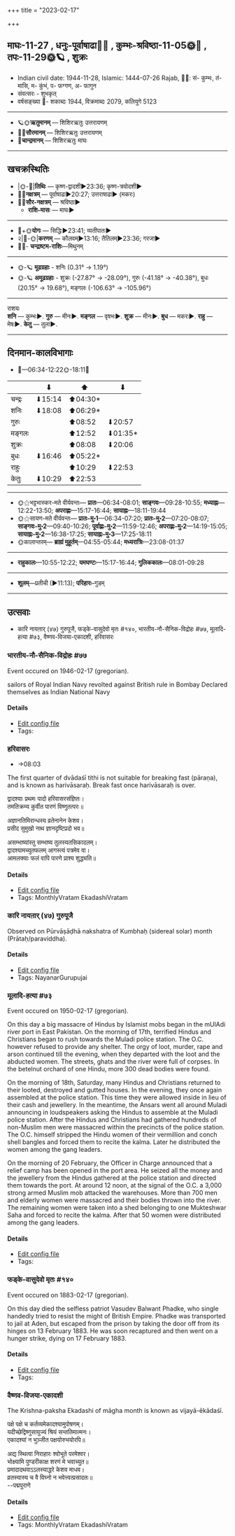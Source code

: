 +++
title = "2023-02-17"

+++
## माघः-11-27  ,  धनुः-पूर्वाषाढा🌛🌌  ,  कुम्भः-श्रविष्ठा-11-05🌞🌌  ,  तपः-11-29🌞🪐  ,  शुक्रः
- Indian civil date: 1944-11-28, Islamic: 1444-07-26 Rajab, 🌌🌞: सं- कुम्भः, तं- मासि, म- कुंभं, प- फग्गण, अ- फागुन
- संवत्सरः - शुभकृत्
- वर्षसङ्ख्या 🌛- शकाब्दः 1944, विक्रमाब्दः 2079, कलियुगे 5123
___________________
- 🪐🌞**ऋतुमानम्** — शिशिरऋतुः उत्तरायणम्
- 🌌🌞**सौरमानम्** — शिशिरऋतुः उत्तरायणम्
- 🌛**चान्द्रमानम्** — शिशिरऋतुः माघः
___________________


## खचक्रस्थितिः
- |🌞-🌛|**तिथिः** — कृष्ण-द्वादशी►23:36; कृष्ण-त्रयोदशी►  
- 🌌🌛**नक्षत्रम्** — पूर्वाषाढा►20:27; उत्तराषाढा► (मकरः)  
- 🌌🌞**सौर-नक्षत्रम्** — श्रविष्ठा►  
  - **राशि-मासः** — माघः► 
___________________
- 🌛+🌞**योगः** — सिद्धिः►23:41; व्यतीपातः►  
- २|🌛-🌞|**करणम्** — कौलवम्►13:16; तैतिलम्►23:36; गरजा►  
- 🌌🌛- **चन्द्राष्टम-राशिः**—मिथुनम्  
___________________
- 🌞-🪐 **मूढग्रहाः** - शनिः (0.31° → 1.19°)
- 🌞-🪐 **अमूढग्रहाः** - शुक्रः (-27.87° → -28.09°), गुरुः (-41.18° → -40.38°), बुधः (20.15° → 19.68°), मङ्गलः (-106.63° → -105.96°)
___________________
राशयः  
**शनि** — कुम्भः►. **गुरु** — मीनः►. **मङ्गल** — वृषभः►. **शुक्र** — मीनः►. **बुध** — मकरः►. **राहु** — मेषः►. **केतु** — तुला►. 
___________________


## दिनमान-कालविभागाः
- 🌅—06:34-12:22🌞-18:11🌇  

|      |⬇     |⬆     |⬇     |
|------|-----|-----|------|
|चन्द्रः|⬇15:14 |⬆04:30*|     |
|शनिः   |⬇18:08 |⬆06:29*|     |
|गुरुः  |     |⬆08:52 |⬇20:57 |
|मङ्गलः |     |⬆12:52 |⬇01:35*|
|शुक्रः |     |⬆08:08 |⬇20:06 |
|बुधः   |⬇16:46 |⬆05:22*|     |
|राहुः  |     |⬆10:29 |⬇22:53 |
|केतुः  |⬇10:29 |⬆22:53 |     |
___________________
- 🌞⚝भट्टभास्कर-मते वीर्यवन्तः— **प्रातः**—06:34-08:01; **साङ्गवः**—09:28-10:55; **मध्याह्नः**—12:22-13:50; **अपराह्णः**—15:17-16:44; **सायाह्नः**—18:11-19:44  
- 🌞⚝सायण-मते वीर्यवन्तः— **प्रातः-मु॰1**—06:34-07:20; **प्रातः-मु॰2**—07:20-08:07; **साङ्गवः-मु॰2**—09:40-10:26; **पूर्वाह्णः-मु॰2**—11:59-12:46; **अपराह्णः-मु॰2**—14:19-15:05; **सायाह्नः-मु॰2**—16:38-17:25; **सायाह्नः-मु॰3**—17:25-18:11  
- 🌞कालान्तरम्— **ब्राह्मं मुहूर्तम्**—04:55-05:44; **मध्यरात्रिः**—23:08-01:37  
___________________
- **राहुकालः**—10:55-12:22; **यमघण्टः**—15:17-16:44; **गुलिककालः**—08:01-09:28  
___________________
- **शूलम्**—प्रतीची (►11:13); **परिहारः**–गुडम्  
___________________

## उत्सवाः
- कारि नायऩार् (४७) गुरुपूजै, फड्के-वासुदेवो मृतः #१४०, भारतीय-नौ-सैनिक-विद्रोहः #७७, मूलादि-हत्या #७३, वैष्णव-विजया-एकादशी, हरिवासरः
### भारतीय-नौ-सैनिक-विद्रोहः #७७

Event occured on 1946-02-17 (gregorian). 

sailors of Royal Indian Navy revolted against British rule in Bombay Declared themselves as Indian National Navy

#### Details
- [Edit config file](https://github.com/jyotisham/adyatithi/blob/master/mahApuruSha/xatra-later/gregorian/day/02/17/bhAratIya-nau-sainika-vidrohaH.toml)
- Tags: 


### हरिवासरः
- →08:03



The first quarter of dvādaśī tithi is not suitable for breaking fast (pāraṇa), and is known as harivāsaraḥ. Break fast once harivāsaraḥ is over.

द्वादश्याः प्रथमः पादो हरिवासरसंज्ञितः।  
तमतिक्रम्य कुर्वीत पारणं विष्णुतत्परः॥  
  
अज्ञानतिमिरान्धस्य व्रतेनानेन केशव।  
प्रसीद सुमुखो नाथ ज्ञानदृष्टिप्रदो भव॥  
  
असम्भाष्यांस्तु सम्भाष्य तुलस्यतसिकादलम्।  
द्वादश्यामच्युतफलम् आगस्त्यं पत्रमेव वा।   
आमलक्याः फलं वापि पारणे प्राश्य शुद्ध्यति॥



#### Details
- [Edit config file](https://github.com/jyotisham/adyatithi/blob/master/time_focus/monthly/ekAdashI/description_only/harivAsaraH.toml)
- Tags: MonthlyVratam EkadashiVratam


### कारि नायऩार् (४७) गुरुपूजै

Observed on Pūrvāṣāḍhā nakshatra of Kumbhaḥ (sidereal solar) month (Prātaḥ/paraviddha). 



#### Details
- [Edit config file](https://github.com/jyotisham/adyatithi/blob/master/mahApuruSha/nAyanAr/sidereal_solar_month/nakshatra/11/20/kAri_nAyan2Ar_%2847%29_gurupUjai.toml)
- Tags: NayanarGurupujai


### मूलादि-हत्या #७३

Event occured on 1950-02-17 (gregorian). 

On this day a big massacre of Hindus by Islamist mobs began in the mUlAdi river port in East Pakistan. On the morning of 17th, terrified Hindus and Christians began to rush towards the Muladi police station. The O.C. however refused to provide any shelter. The orgy of loot, murder, rape and arson continued till the evening, when they departed with the loot and the abducted women. The streets, ghats and the river were full of corpses. In the betelnut orchard of one Hindu, more 300 dead bodies were found.

On the morning of 18th, Saturday, many Hindus and Christians returned to their looted, destroyed and gutted houses. In the evening, they once again assembled at the police station. This time they were allowed inside in lieu of their cash and jewellery. In the meantime, the Ansars went all around Muladi announcing in loudspeakers asking the Hindus to assemble at the Muladi police station. After the Hindus and Christians had gathered hundreds of non-Muslim men were massacred within the precincts of the police station.  The O.C. himself stripped the Hindu women of their vermillion and conch shell bangles and forced them to recite the kalma. Later he distributed the women among the gang leaders.

On the morning of 20 February, the Officer in Charge announced that a relief camp has been opened in the port area. He seized all the money and the jewellery from the Hindus gathered at the police station and directed them towards the port. At around 12 noon, at the signal of the O.C. a 3,000 strong armed Muslim mob attacked the warehouses. More than 700 men and elderly women were massacred and their bodies thrown into the river. The remaining women were taken into a shed belonging to one Mukteshwar Saha and forced to recite the kalma. After that 50 women were distributed among the gang leaders.

#### Details
- [Edit config file](https://github.com/jyotisham/adyatithi/blob/master/mahApuruSha/xatra-later/gregorian/day/02/17/mUlAdi-hatyA.toml)
- Tags: 


### फड्के-वासुदेवो मृतः #१४०

Event occured on 1883-02-17 (gregorian). 

On this day died the selfless patriot Vasudev Balwant Phadke, who single handedly tried to resist the might of British Empire. Phadke was transported to jail at Aden, but escaped from the prison by taking the door off from its hinges on 13 February 1883. He was soon recaptured and then went on a hunger strike, dying on 17 February 1883.

#### Details
- [Edit config file](https://github.com/jyotisham/adyatithi/blob/master/mahApuruSha/xatra-later/gregorian/day/02/17/phaDke-vAsudevo_mRtaH.toml)
- Tags: 


### वैष्णव-विजया-एकादशी



The Krishna-paksha Ekadashi of māgha month is known as vijayā-ēkādaśī.

पक्षे पक्षे च कर्तव्यमेकादश्यामुपोषणम्।  
यदीच्छेद्विष्णुसायुज्यं श्रियं सन्ततिमात्मनः।  
एकादश्यां न भुञ्जीत पक्षयोरुभयोरपि॥  
  
अद्य स्थित्वा निराहारः श्वोभूते परमेश्वर।  
भोक्ष्यामि पुण्डरीकाक्ष शरणं मे भवाच्युत॥  
प्रमादादथवाऽऽलस्याद्धरे केशव माधव।  
व्रतस्यास्य च वै विघ्नो न भवेत्त्वत्प्रसादतः॥  
--पद्मपुराणे



#### Details
- [Edit config file](https://github.com/jyotisham/adyatithi/blob/master/time_focus/monthly/ekAdashI/description_only/vijayA-EkAdazI.toml)
- Tags: MonthlyVratam EkadashiVratam


